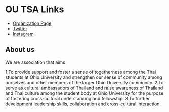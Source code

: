 # OU TSA Links

- [Organization Page](https://ohio.campuslabs.com/engage/organization/thai-student-association)
- [Twitter](https://twitter.com/itstsaou)
- [Instagram](https://www.instagram.com/itstsaou/)


## About us

We are association that aims

1.To provide support and foster a sense of togetherness among the Thai students at Ohio University and strengthen our sense of community among ourselves and other members of the larger Ohio University community.
2.To serve as cultural ambassadors of Thailand and raise awareness of Thailand and Thai culture among the student body at Ohio University for the purpose of fostering cross-cultural understanding and fellowship.
3.To further development leadership skills, collaboration and cross-cultural interaction.
